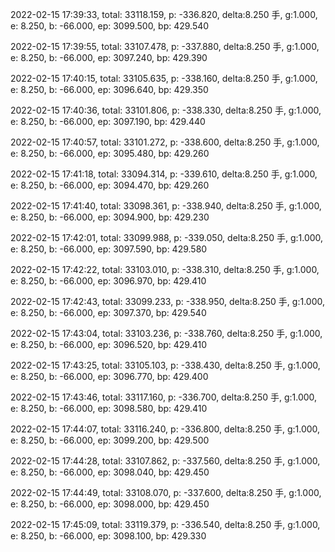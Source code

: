 2022-02-15 17:39:33, total: 33118.159, p: -336.820, delta:8.250 手, g:1.000, e: 8.250, b: -66.000, ep: 3099.500, bp: 429.540

2022-02-15 17:39:55, total: 33107.478, p: -337.880, delta:8.250 手, g:1.000, e: 8.250, b: -66.000, ep: 3097.240, bp: 429.390

2022-02-15 17:40:15, total: 33105.635, p: -338.160, delta:8.250 手, g:1.000, e: 8.250, b: -66.000, ep: 3096.640, bp: 429.350

2022-02-15 17:40:36, total: 33101.806, p: -338.330, delta:8.250 手, g:1.000, e: 8.250, b: -66.000, ep: 3097.190, bp: 429.440

2022-02-15 17:40:57, total: 33101.272, p: -338.600, delta:8.250 手, g:1.000, e: 8.250, b: -66.000, ep: 3095.480, bp: 429.260

2022-02-15 17:41:18, total: 33094.314, p: -339.610, delta:8.250 手, g:1.000, e: 8.250, b: -66.000, ep: 3094.470, bp: 429.260

2022-02-15 17:41:40, total: 33098.361, p: -338.940, delta:8.250 手, g:1.000, e: 8.250, b: -66.000, ep: 3094.900, bp: 429.230

2022-02-15 17:42:01, total: 33099.988, p: -339.050, delta:8.250 手, g:1.000, e: 8.250, b: -66.000, ep: 3097.590, bp: 429.580

2022-02-15 17:42:22, total: 33103.010, p: -338.310, delta:8.250 手, g:1.000, e: 8.250, b: -66.000, ep: 3096.970, bp: 429.410

2022-02-15 17:42:43, total: 33099.233, p: -338.950, delta:8.250 手, g:1.000, e: 8.250, b: -66.000, ep: 3097.370, bp: 429.540

2022-02-15 17:43:04, total: 33103.236, p: -338.760, delta:8.250 手, g:1.000, e: 8.250, b: -66.000, ep: 3096.520, bp: 429.410

2022-02-15 17:43:25, total: 33105.103, p: -338.430, delta:8.250 手, g:1.000, e: 8.250, b: -66.000, ep: 3096.770, bp: 429.400

2022-02-15 17:43:46, total: 33117.160, p: -336.700, delta:8.250 手, g:1.000, e: 8.250, b: -66.000, ep: 3098.580, bp: 429.410

2022-02-15 17:44:07, total: 33116.240, p: -336.800, delta:8.250 手, g:1.000, e: 8.250, b: -66.000, ep: 3099.200, bp: 429.500

2022-02-15 17:44:28, total: 33107.862, p: -337.560, delta:8.250 手, g:1.000, e: 8.250, b: -66.000, ep: 3098.040, bp: 429.450

2022-02-15 17:44:49, total: 33108.070, p: -337.600, delta:8.250 手, g:1.000, e: 8.250, b: -66.000, ep: 3098.000, bp: 429.450

2022-02-15 17:45:09, total: 33119.379, p: -336.540, delta:8.250 手, g:1.000, e: 8.250, b: -66.000, ep: 3098.100, bp: 429.330